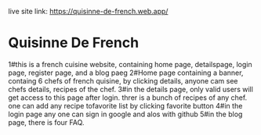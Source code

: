live site link: https://quisinne-de-french.web.app/

# Quisinne De French
1#this is a french cuisine website, containing home page, detailspage, login page,  register page, and a blog paeg
2#Home page containing a banner, containg 6 chefs of french quisine, by clicking details, anyone cam see chefs details, recipes of the chef.
3#in the details page, only valid users will get access to this  page after login. threr is a bunch of recipes of any chef. one can add any recipe tofavorite list by clicking favorite button
4#in the login page any one can sign in google and alos with github
5#in the blog page, there is four FAQ.


